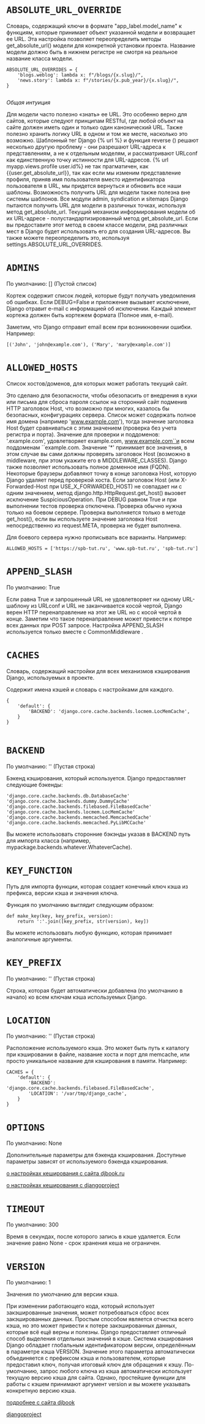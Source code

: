 `ABSOLUTE_URL_OVERRIDE`
==

Словарь, содержащий ключи в формате "app_label.model_name" к функциям, которые принимает объект указанной модели и возвращает ее URL. 
Эта настройка позволяет переопределить методы get_absolute_url() модели для конкретной установки проекта. 
Название модели должно быть в нижнем регистре не смотря на реальное название класса модели.

```
ABSOLUTE_URL_OVERRIDES = {
    'blogs.weblog': lambda x: f"/blogs/{x.slug}/",
    'news.story': lambda x: f"/stories/{x.pub_year}/{x.slug}/",
}


```
_Общая интуиция_

Для модели часто полезно «знать» ее URL. Это особенно верно для сайтов, которые следуют принципам RESTful, 
где любой объект на сайте должен иметь один и только один канонический URL.
Также полезно хранить логику URL в одном и том же месте, насколько это возможно. Шаблонный тег Django {% url %} и 
функция reverse () решают несколько другую проблему - они разрешают URL-адреса к представлениям, 
а не к отдельным моделям, и рассматривают URLconf как единственную точку истинности для URL-адресов. 
{% url myapp.views.profile user.id%} не так прагматичен, как {{user.get_absolute_url}}, так как если мы изменим представление профиля, 
приняв имя пользователя вместо идентификатора пользователя в URL, мы придется вернуться и обновить все наши шаблоны.
Возможность получить URL для модели также полезна вне системы шаблонов. 
Все модули admin, syndication и sitemaps Django пытаются получить URL для модели в различных точках, используя метод get_absolute_url.
Текущий механизм информирования модели об их URL-адресе - полустандартизированный метод get_absolute_url. 
Если вы предоставите этот метод в своем классе модели, ряд различных мест в Django будет использовать его для создания URL-адресов. 
Вы также можете переопределить это, используя settings.ABSOLUTE_URL_OVERRIDES.


`ADMINS`
==

По умолчанию: [] (Пустой список)

Кортеж содержит список людей, которые будут получать уведомления об ошибках. 
Если DEBUG=False и приложение вызывает исключение, Django отравит e-mail с информацией об исключении. 
Каждый элемент кортежа должен быть кортежем формата (Полное имя, e-mail). 

Заметим, что Django отправит email всем при возникновении ошибки.
Например:

```
[('John', 'john@example.com'), ('Mary', 'mary@example.com')]

```

`ALLOWED_HOSTS`
==

Список хостов/доменов, для которых может работать текущий сайт.

Это сделано для безопасности, чтобы обезопасить от внедрения в куки или письма для сброса пароля ссылок на сторонний сайт 
подменив HTTP заголовок Host, что возможно при многих, казалось бы безопасных, конфигурациях сервера.
Список может содержать полное имя домена (например 'www.example.com'), тогда значение заголовка Host будет сравниваться с этим значением (проверка без учета регистра и порта). Значение для проверки и поддоменов: '.example.com', удовлетворяет example.com, www.example.com``и всем поддоменам ``example.com. Значение '*' принимает все значения, в этом случае вы сами должны проверять заголовок Host (возможно в middleware, при этом укажите его в MIDDLEWARE_CLASSES).
Django также позволяет использовать полное доменное имя (FQDN). Некоторые браузеры добавляют точку в конце заголовка Host, которую Django удаляет перед проверкой хоста.
Если заголовок Host (или X-Forwarded-Host при USE_X_FORWARDED_HOST) не совпадает ни с одним значением, метод django.http.HttpRequest.get_host() вызовет исключение SuspiciousOperation.
При DEBUG равном True и при выполнении тестов проверка отключена. Проверка обычно нужна только на боевом сервере.
Проверка выполняется только в методе get_host(), если вы используете значение заголовка Host непосредственно из request.META, проверка не будет выполнена.

Для бoевого сервера нужно прописывать все варианты. Например:

```
ALLOWED_HOSTS = ['https://spb-tut.ru', 'www.spb-tut.ru', 'spb-tut.ru']
```

`APPEND_SLASH`
==

По умолчанию: True

Если равна True и запрошенный URL не удовлетворяет ни одному URL-шаблону из URLconf и URL не заканчивается косой чертой, 
Django верен HTTP перенаправление на этот же URL но с косой чертой в конце. 
Заметим что такое перенаправление может привести к потере всех данных при POST запросе.
Настройка APPEND_SLASH используется только вместе с CommonMiddleware .

`CACHES`
==

Словарь, содержащий настройки для всех механизмов кэширования Django, используемых в проекте. 

Содержит имена кэшей и словарь с настройками для каждого.

```
{
    'default': {
        'BACKEND': 'django.core.cache.backends.locmem.LocMemCache',
    }
}


```

`BACKEND`
==

По умолчанию: '' (Пустая строка)

Бэкенд кэширования, который используется. 
Django предоставляет следующие бэкенды:

```
'django.core.cache.backends.db.DatabaseCache'
'django.core.cache.backends.dummy.DummyCache'
'django.core.cache.backends.filebased.FileBasedCache'
'django.core.cache.backends.locmem.LocMemCache'
'django.core.cache.backends.memcached.MemcachedCache'
'django.core.cache.backends.memcached.PyLibMCCache'
```
Вы можете использовать сторонние бэкэнды указав в BACKEND путь для импорта класса (например, mypackage.backends.whatever.WhateverCache).

`KEY_FUNCTION`
==

Путь для импорта функции, которая создает конечный ключ кэша из префикса, версии кэша и значения ключа. 

Функция по умолчанию выглядит следующим образом:

```
def make_key(key, key_prefix, version):
    return ':'.join([key_prefix, str(version), key])
```

Вы можете использовать любую функцию, которая принимает аналогичные аргументы.


`KEY_PREFIX`
==

По умолчанию: '' (Пустая строка)

Строка, которая будет автоматически добавлена (по умолчанию в начало) ко всем ключам кэша используемых Django.


`LOCATION`
==

По умолчанию: '' (Пустая строка)

Расположение используемого кэша. 
Это может быть путь к каталогу при кэшировании в файле, название хоста и порт для memcache, 
или просто уникальное название для кэширования в памяти. Например:

```
CACHES = {
    'default': {
        'BACKEND': 'django.core.cache.backends.filebased.FileBasedCache',
        'LOCATION': '/var/tmp/django_cache',
    }
}
```

`OPTIONS`
=

По умолчанию: None

Дополнительные параметры для бэкенда кэширования. Доступные параметры зависят от используемого бэкенда кэширования.

[о настройках кеширования с сайта djbook.ru](https://djbook.ru/rel1.9/topics/cache.html)

[о настройках кеширования с djangoproject](https://docs.djangoproject.com/en/2.2/topics/cache/#cache-arguments)

`TIMEOUT`
==

По умолчанию: 300

Время в секундах, после которого запись в кэше удаляется. Если значение равно None - срок хранения кеша не ограничен.


`VERSION`
==

По умолчанию: 1

Значения по умолчанию для версии кэша.


При изменении работающего кода, который использует закэшированные значения, может потребоваться сброс всех закэшированных данных. 
Простым способом является отчистка всего кэша, но это может привести к потере закэшированных данных, которые всё ещё верны и полезны.
Django предоставляет отличный способ выделения отдельных значений в кэше. 
Система кэширования Django обладает глобальным идентификатором версии, определённым в параметре кэша VERSION. 
Значение этого параметра автоматически объединяется с префиксом кэша и пользователем, которые предоставил ключ, 
получая итоговый ключ для обращения к кэшу.
По-умолчанию, запрос любого ключа из кэша автоматически использует текущую версию кэша для сайта. 
Однако, простейшие функции для работы с кэшем принимают аргумент version и вы можете указывать конкретную версию кэша.

[подробнее с сайта djbook](https://djbook.ru/rel1.9/topics/cache.html#cache-versioning)

[djangoproject](https://docs.djangoproject.com/en/2.2/topics/cache/#cache-versioning)
